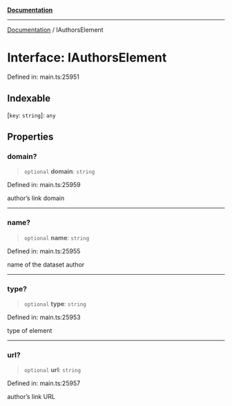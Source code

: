 [**Documentation**](../README.md)

***

[Documentation](../README.md) / IAuthorsElement

# Interface: IAuthorsElement

Defined in: main.ts:25951

## Indexable

\[`key`: `string`\]: `any`

## Properties

### domain?

> `optional` **domain**: `string`

Defined in: main.ts:25959

author’s link domain

***

### name?

> `optional` **name**: `string`

Defined in: main.ts:25955

name of the dataset author

***

### type?

> `optional` **type**: `string`

Defined in: main.ts:25953

type of element

***

### url?

> `optional` **url**: `string`

Defined in: main.ts:25957

author’s link URL
